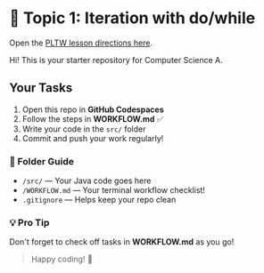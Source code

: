 # 🧩 Topic 1: Iteration with do/while

Open the [PLTW lesson directions here](https://pltw.read.inkling.com/a/b/7db822ffb753422ca6c1b9126e7d8100/p/1bb71d8f943b454bad43c6538f1cbc68).

Hi! This is your starter repository for Computer Science A.

## Your Tasks

1. Open this repo in **GitHub Codespaces**
2. Follow the steps in **WORKFLOW.md** ✅
3. Write your code in the `src/` folder
4. Commit and push your work regularly!

### 📂 Folder Guide

- `/src/` — Your Java code goes here
- `/WORKFLOW.md` — Your terminal workflow checklist!
- `.gitignore` — Helps keep your repo clean

### 💡 Pro Tip

Don't forget to check off tasks in **WORKFLOW.md** as you go!

> Happy coding! 🚀
